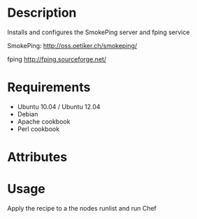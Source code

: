 Description
===========

Installs and configures the SmokePing server and fping service

SmokePing:
http://oss.oetiker.ch/smokeping/	

fping
http://fping.sourceforge.net/

Requirements
============

* Ubuntu 10.04 / Ubuntu 12.04
* Debian
* Apache cookbook
* Perl cookbook

Attributes
==========

Usage
=====

Apply the recipe to a the nodes runlist and run Chef
